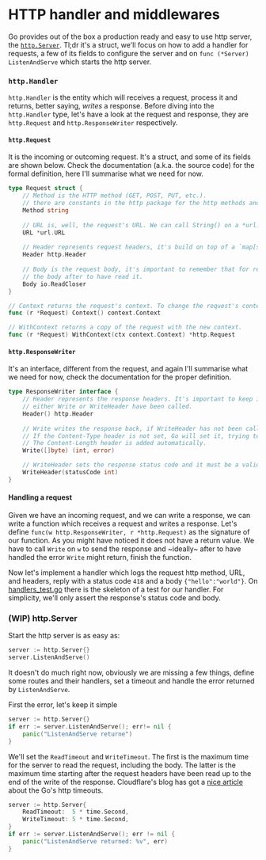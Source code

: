 # HTTP handler and middlewares

Go provides out of the box a production ready and easy to use http server, 
the [`http.Server`](https://golang.org/pkg/net/http/#Server). Tl;dr it's a struct, we'll
focus on how to add a handler for requests, a few of its fields to configure the server and on 
`func (*Server) ListenAndServe` which starts the http server.

### `http.Handler`

`http.Handler` is the entity which will receives a request, process it and returns, better saying, _writes_ 
a response. Before diving into the `http.Handler` type, let's have a look at the request and response, they are
`http.Request` and `http.ResponseWriter` respectively.

#### `http.Request`

It is the incoming or outcoming request. It's a struct, and some of its fields are shown below. Check the documentation
(a.k.a. the source code) for the formal definition, here I'll summarise what we need for now.

```go
type Request struct {
	// Method is the HTTP method (GET, POST, PUT, etc.).
	// there are constants in the http package for the http methods and status. Thus use them instead of type then in.
	Method string
	
    // URL is, well, the request's URL. We can call String() on a *url.URL and get it as, well, string
	URL *url.URL
	
    // Header represents request headers, it's build on top of a `map[string][]string` and has helper methods such as Get and Set.
	Header http.Header
	
    // Body is the request body, it's important to remember that for requests received by the server there is no need to close
	// the body after to have read it.
	Body io.ReadCloser
}

// Context returns the request's context. To change the request's context, use WithContext.
func (r *Request) Context() context.Context

// WithContext returns a copy of the request with the new context.
func (r *Request) WithContext(ctx context.Context) *http.Request
```

#### `http.ResponseWriter`

It's an interface, different from the request, and again I'll summarise what we need for now, check the documentation
for the proper definition.

```go
type ResponseWriter interface {
    // Header represents the response headers. It's important to keep in mind the header map should not be changed after
    // either Write or WriteHeader have been called.
	Header() http.Header
    
    // Write writes the response back, if WriteHeader has not been called it'll set the response status to http.StatusOK.
    // If the Content-Type header is not set, Go will set it, trying to guess the right one.
    // The Content-Length header is added automatically.
	Write([]byte) (int, error)

    // WriteHeader sets the response status code and it must be a valid HTTP 1xx-5xx status code.
	WriteHeader(statusCode int)
}
```

#### Handling a request

Given we have an incoming request, and we can write a response, we can write a function which receives a request and 
writes a response. Let's define `func(w http.ResponseWriter, r *http.Request)` as the signature of our function. As you
might have noticed it does not have a return value. We have to call `Write` on `w` to send the response and ~ideally~
after to have handled the error `Write` might return, finish the function.

Now let's implement a handler which logs the request http method, URL, and headers, reply with a status code `418` and a
body `{"hello":"world"}`. On [handlers_test.go](handlers_test.go) there is the skeleton of a test for our handler. 
For simplicity, we'll only assert the response's status code and body.

### (WIP) http.Server
Start the http server is as easy as:

```go
server := http.Server{}
server.ListenAndServe()
```

It doesn't do much right now, obviously we are missing a few things, define some routes and their handlers, 
set a timeout and handle the error returned by `ListenAndServe`.

First the error, let's keep it simple

```go 
server := http.Server{}
if err := server.ListenAndServe(); err!= nil {
    panic("ListenAndServe returne")
}
```

We'll set the `ReadTimeout` and `WriteTimeout`. The first is the maximum time for the server to read the request,
including the body. The latter is the maximum time starting after the request headers have been read up to the end
of the write of the response. Cloudflare's blog has got a 
[nice article](https://blog.cloudflare.com/the-complete-guide-to-golang-net-http-timeouts/) about the Go's http timeouts.

```go
server := http.Server{
    ReadTimeout:  5 * time.Second,
    WriteTimeout: 5 * time.Second,
}
if err := server.ListenAndServe(); err != nil {
    panic("ListenAndServe returned: %v", err)
}
```